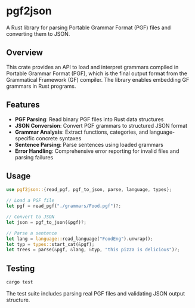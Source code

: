 # pgf2json

A Rust library for parsing Portable Grammar Format (PGF) files and converting them to JSON.

## Overview

This crate provides an API to load and interpret grammars compiled in Portable Grammar Format (PGF), which is the final output format from the Grammatical Framework (GF) compiler. The library enables embedding GF grammars in Rust programs.

## Features

- **PGF Parsing**: Read binary PGF files into Rust data structures
- **JSON Conversion**: Convert PGF grammars to structured JSON format
- **Grammar Analysis**: Extract functions, categories, and language-specific concrete syntaxes
- **Sentence Parsing**: Parse sentences using loaded grammars
- **Error Handling**: Comprehensive error reporting for invalid files and parsing failures

## Usage

```rust
use pgf2json::{read_pgf, pgf_to_json, parse, language, types};

// Load a PGF file
let pgf = read_pgf("./grammars/Food.pgf")?;

// Convert to JSON
let json = pgf_to_json(&pgf)?;

// Parse a sentence
let lang = language::read_language("FoodEng").unwrap();
let typ = types::start_cat(&pgf);
let trees = parse(&pgf, &lang, &typ, "this pizza is delicious")?;
```

## Testing

```bash
cargo test
```

The test suite includes parsing real PGF files and validating JSON output structure.